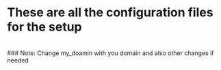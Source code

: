 # **These are all the configuration files for the setup**
<br>
### Note: Change my_doamin with you domain and also other changes if needed
